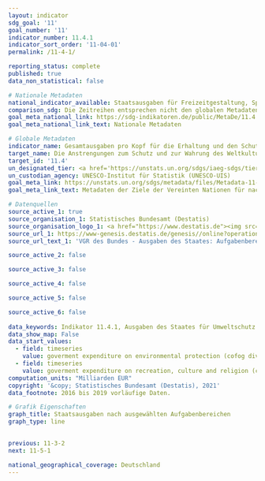 ```yaml
---
layout: indicator    
sdg_goal: '11'    
goal_number: '11'    
indicator_number: 11.4.1    
indicator_sort_order: '11-04-01'    
permalink: /11-4-1/    

reporting_status: complete    
published: true    
data_non_statistical: false    

# Nationale Metadaten    
national_indicator_available: Staatsausgaben für Freizeitgestaltung, Sport, Kultur und Religion (COFOG Abteilung 8) <br> Staatsausgaben für Umweltschutz (COFOG Abteilung 5)    
comparison_sdg: Die Zeitreihen entsprechen nicht den globalen Metadaten, bieten aber zusätzliche Informationen.    
goal_meta_national_link: https://sdg-indikatoren.de/public/MetaDe/11.4.1.pdf    
goal_meta_national_link_text: Nationale Metadaten    

# Globale Metadaten    
indicator_name: Gesamtausgaben pro Kopf für die Erhaltung und den Schutz des gesamten Kultur- und Naturerbes, nach Finanzierungsquelle (öffentlich, privat), Art des Erbes (Kulturerbe, Naturerbe) und Verwaltungsebene (national, regional, lokal/kommunal)    
target_name: Die Anstrengungen zum Schutz und zur Wahrung des Weltkultur- und -naturerbes verstärken    
target_id: '11.4'    
un_designated_tier: <a href='https://unstats.un.org/sdgs/iaeg-sdgs/tier-classification/' title='Klicken Sie hier um weitere Informationen zur UN-Tier-Klassifikation zu erhalten.'  target='_blank'>Tier II</a>    
un_custodian_agency: UNESCO-Institut für Statistik (UNESCO-UIS)    
goal_meta_link: https://unstats.un.org/sdgs/metadata/files/Metadata-11-04-01.pdf    
goal_meta_link_text: Metadaten der Ziele der Vereinten Nationen für nachhaltige Entwicklung    

# Datenquellen
source_active_1: true
source_organisation_1: Statistisches Bundesamt (Destatis)
source_organisation_logo_1: <a href="https://www.destatis.de"><img src="https://g205sdgs.github.io/sdg-indicators/public/OrgImgDe/destatis.png" alt="Logo destatis" style="height:60px; width:148px"/></a>
source_url_1: https://www-genesis.destatis.de/genesis//online?operation=table&code=81000-0138&bypass=true&language=de
source_url_text_1: 'VGR des Bundes - Ausgaben des Staates: Aufgabenbereiche des Staates (COFOG) – GENESIS online 81000-0138'

source_active_2: false

source_active_3: false

source_active_4: false

source_active_5: false

source_active_6: false
    
data_keywords: Indikator 11.4.1, Ausgaben des Staates für Umweltschutz (COFOG Gruppe 5), Ausgaben des Staates für Freizeitgestaltung, Sport, Kultur und Religion (COFOG Gruppe 8), Organisation der Vereinten Nationen für Bildung, Wissenschaft und Kultur (UNESCO)    
data_show_map: False    
data_start_values: 
  - field: timeseries
    value: goverment expenditure on environmental protection (cofog division 5) (bn eur)
  - field: timeseries
    value: goverment expenditure on recreation, culture and religion (cofog division 8) (bn eur)    
computation_units: "Milliarden EUR"    
copyright: '&copy; Statistisches Bundesamt (Destatis), 2021'    
data_footnote: 2016 bis 2019 vorläufige Daten.    

# Grafik Eigenschaften    
graph_title: Staatsausgaben nach ausgewählten Aufgabenbereichen    
graph_type: line    
    

previous: 11-3-2    
next: 11-5-1    

national_geographical_coverage: Deutschland    
---
```


<span></span>